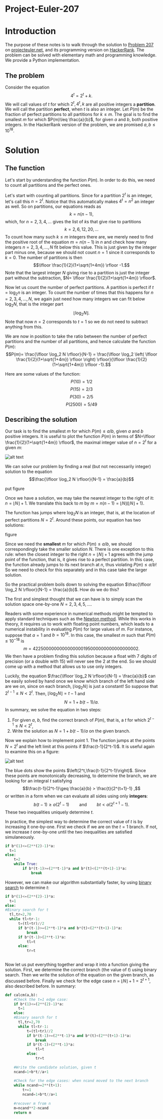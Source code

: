 # Project-Euler-207

# Introduction

The purpose of these notes is to walk through the solution to [Problem 207](https://projecteuler.net/problem=207) on [projecteuler.net](http://projecteuler.net), and its programming version on [HackerRank](https://www.hackerrank.com/contests/projecteuler/challenges/euler207/problem). The problem can be solved with elementary math and programming knowledge. We provide a Python implementation.

## The problem

Consider the equation
$$4^t=2^t+k.$$
We will call values of $t$ for which $2^t,4^t,k$ are all positive integers a **partition**. We will call the partition **perfect**, when $t$ is also an integer. Let $P(m)$ be the fraction of perfect partitions to all partitions for $k\leq m$. The goal is to find the smallest $m$ for which $P(m)\leq \frac{a}{b}$, for given $a$ and $b$, both positive integers. In the HackerRank version of the problem, we are promised $a,b\leq 10^{18}$.

# Solution

## The function

Let's start by understanding the function $P(m)$. In order to do this, we need to count all partitions and the perfect ones. 

Let's start with counting all partitions. Since for a partition $2^t$ is an integer, let's call this $n=2^t$. Notice that this automatically makes $4^t=n^2$ an integer as well. So on partitions, our equations reads as
$$k=n(n-1),$$
which, for $n=2,3,4,...$ gives the list of $k$s that give rise to partitions
$$k=2,6,12,20,...$$
To count how many such $k\leq m$ integers there are, we merely need to find the positive root of the equation $m=n(n-1)$ in $n$ and check how many integers $n=2,3,4,...,N$ fit below this value. This is just given by the integer part minus one, because we should not count $n=1$ since it corresponds to $k=0$. The number of partitions is then
$$\lfloor \frac{1}{2}(1+\sqrt{1+4m}) \rfloor -1.$$
Note that the largest integer $N$ giving rise to a partition is just the integer part without the subtraction, $N= \lfloor \frac{1}{2}(1+\sqrt{1+4m}) \rfloor$.


Now let us count the number of perfect partitions. A partition is perfect if $t=\log_2 n$ is an integer. To count the number of times that this happens for $n=2,3,4,...,N$, we again just need how many integers we can fit below $\log_2 N$, that is the integer part
$$\lfloor \log_2 N \rfloor.$$
Note that now $n=2$ corresponds to $t=1$ so we do not need to subtract anything from this.

We are now in position to take the ratio between the number of perfect partitions and the number of all partitions, and hence calculate the function $P(m)$:
$$P(m)= \frac{\lfloor \log_2 N \rfloor}{N-1} = \frac{\lfloor \log_2 \left( \lfloor \frac{1}{2}(1+\sqrt{1+4m}) \rfloor  \right) \rfloor}{\lfloor \frac{1}{2}(1+\sqrt{1+4m}) \rfloor -1}.$$

Here are some values of the function:
$$P(10)=1/2$$
$$P(15)=2/3$$
$$P(30)=2/5$$
$$P(2500)=5/49$$



## Describing the solution

Our task is to find the smallest $m$ for which $P(m)\leq a/b$, given $a$ and $b$ positive integers. It is useful to plot the function $P(m)$ in terms of $N=\lfloor \frac{1}{2}(1+\sqrt{1+4m}) \rfloor$, the maximal integer value of $n=2^t$ for a given $m$:

![alt text](https://github.com/gaborsarosi/Project-Euler-207/blob/main/plotP.png)

We can solve our problem by finding a real (but not neccessarily integer) solution to the equation
$$\frac{\lfloor \log_2 N \rfloor}{N-1}  = \frac{a}{b}$$

put figure

Once we have a solution, we may take the nearest integer to the right of it: $n=\lfloor N \rfloor +1$. We translate this back to $m$ by $m=n(n-1)=\lfloor N \rfloor(\lfloor N \rfloor+1)$.

The function has jumps where $\log_2 N$ is an integer, that is, at the location of perfect partitions $N=2^t$. Around these points, our equation has two solutions:

figure

Since we need the **smallest** $m$ for which $P(m)\leq a/b$, we should correspondingly take the smaller solution $N$. There is one exception to this rule: when the closest integer to the right $n=\lfloor N \rfloor +1$ agrees with the jump point of the function, that is, it gives rise to a perfect partition. In this case, the function already jumps to its next branch at $n$, thus violating $P(m)\leq a/b$! So we need to check for this separately and in this case take the larger solution.

So the practical problem boils down to solving the equation $\frac{\lfloor \log_2 N \rfloor}{N-1}  = \frac{a}{b}$. How do we do this? 

The first and simplest thought that we can have is to simply scan the solution space one-by-one $N=2,3,4,5,...$.

Readers with some experience in numerical methods might be tempted to apply standard techniques such as the [Newton method](https://en.wikipedia.org/wiki/Newton%27s_method). While this works in theory, it requires us to work with floating point numbers, which leads to a numerical instability in evaluating $P(m)$ for large values of $m$. For instance, suppose that $a=1$ and $b=10^{18}$. In this case, the smallest $m$ such that $P(m)\leq 10^{-18}$ is
$$m=4225000000000000000195000000000000000002.$$
We then have a problem finding this solution because a float with 7 digits of precision (or a double with 15) will never see the 2 at the end. So we should come up with a method that allows us to use only integers.

Luckily, the equation $\frac{\lfloor \log_2 N \rfloor}{N-1}  = \frac{a}{b}$ can be easily solved by hand once we know which branch of the left hand side are we on, since on each branch, $\lfloor \log_2 N \rfloor$ is just a constant! So suppose that $2^{t-1}\leq N <2^t$. Then, $\lfloor \log_2 N \rfloor=t-1$ and
$$N=1+b(t-1)/a.$$
In summary, we solve the equation in two steps:
1. For given $a$, $b$, find the correct branch of $P(m)$, that is, a $t$ for which $2^{t-1}\leq N <2^t$,
2. Write the solution as $N=1+b(t-1)/a$ on the given branch.

Now we explain how to implement point 1. The function jumps at the points $N=2^t$ and the left limit at this points if $\frac{t-1}{2^t-1}$. It is useful again to examine this on a figure: 

![alt text](https://github.com/gaborsarosi/Project-Euler-207/blob/main/plotPbranchlimiters.png)

The blue dots show the points $\left(2^t,\frac{t-1}{2^t-1}\right)$. Since these points are monotonically decreasing, to determine the branch, we are looking for an integral $t$ satisfying
$$\frac{t-1}{2^t-1}\geq \frac{a}{b} > \frac{t}{2^{t+1}-1} ,$$
or written in a form when we can evaluate all sides using only **integers**:
$$ b(t-1) \geq a (2^t-1) \quad \quad \text{and} \quad \quad b t < a (2^{t+1}-1).$$
These two inequalities uniquely determine $t$.

In practice, the simplest way to determine the correct value of $t$ is by increasing it one-by-one. First we check if we are on the $t=1$ branch. If not, we increase $t$ one-by-one until the two inequalities are satisfied simulaneously.

```python
if b*(1)<=(2**(2)-1)*a:
  t=1
else:
    t=2
    while True:
        if b*(t-1)>=(2**t-1)*a and b*(t)<(2**(t+1)-1)*a:
            break
```


However, we can make our algorithm substantially faster, by using [binary search](https://en.wikipedia.org/wiki/Binary_search_algorithm) to determine $t$:

```python
if b*(1)<=(2**(2)-1)*a:
  t=1
else:
#Binary search for t
  tl,tr=2,70
  while tl<tr-1:
      t=(tl+tr)//2
      if b*(t-1)>=(2**t-1)*a and b*(t)<(2**(t+1)-1)*a:
          break
      if b*(t-1)>(2**t-1)*a:
          tl=t
      else:
          tr=t
    
``` 

Now let us put everything together and wrap it into a function giving the solution. First, we determine the correct branch (the value of $t$) using binary search. Then we write the solution of the equation on the given branch, as discussed before. Finally we check for the edge case $n=\lfloor N \rfloor +1=2^{t+1}$, also described before. In summary:

```python
def calcm(a,b):
    #Check the t=1 edge case:
    if b*(1)<=(2**(2)-1)*a:
      t=1
    else:
    #Binary search for t
      tl,tr=2,70
      while tl<tr-1:
          t=(tl+tr)//2
          if b*(t-1)>=(2**t-1)*a and b*(t)<(2**(t+1)-1)*a:
              break
          if b*(t-1)>(2**t-1)*a:
              tl=t
          else:
              tr=t
    
    #Write the candidate solution, given t
    ncand=1+b*t//a+1
    
    #Check for the edge cases: when ncand moved to the next branch
    while ncand>=2**(t+1):
        t+=1
        ncand=1+b*t//a+1
        
    #recover m from n
    m=ncand**2-ncand
    return m
``` 

